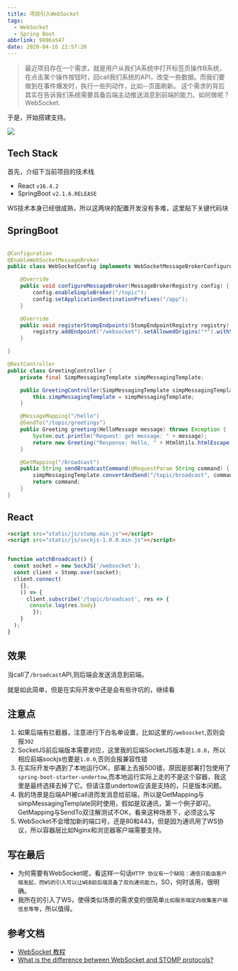 ```yaml
---
title: 项目引入WebSocket
tags:
  - WebSocket
  - Spring Boot
abbrlink: 9896a547
date: 2020-04-16 22:57:20
---
```

> 最近项目存在一个需求，就是用户从我们A系统中打开标签页操作B系统，在点击某个操作按钮时，回call我们系统的API，改变一些数据。而我们要做到在事件爆发时，执行一些列动作，比如--页面刷新。
这个需求的背后其实在告诉我们系统需要具备后端主动推送消息到前端的能力。如何做呢？WebSocket.

于是，开始搭建支持。

![](http://static.1991421.cn/2020/2020-04-16-235427.png)

## Tech Stack

首先，介绍下当前项目的技术栈

- React `v16.4.2`
- SpringBoot `v2.1.6.RELEASE`

WS技术本身已经很成熟，所以这两块的配置开发没有多难，这里贴下关键代码块

## SpringBoot

```java

@Configuration
@EnableWebSocketMessageBroker
public class WebSocketConfig implements WebSocketMessageBrokerConfigurer {

    @Override
    public void configureMessageBroker(MessageBrokerRegistry config) {
        config.enableSimpleBroker("/topic");
        config.setApplicationDestinationPrefixes("/app");
    }

    @Override
    public void registerStompEndpoints(StompEndpointRegistry registry) {
        registry.addEndpoint("/websocket").setAllowedOrigins("*").withSockJS();
    }

}
```

```java
@RestController
public class GreetingController {
    private final SimpMessagingTemplate simpMessagingTemplate;

    public GreetingController(SimpMessagingTemplate simpMessagingTemplate) {
        this.simpMessagingTemplate = simpMessagingTemplate;
    }

    @MessageMapping("/hello")
    @SendTo("/topic/greetings")
    public Greeting greeting(HelloMessage message) throws Exception {
        System.out.println("Request: get message: " + message);
        return new Greeting("Response: Hello, " + HtmlUtils.htmlEscape(message.getName()) + "!");
    }

    @GetMapping("/broadcast")
    public String sendBroadcastCommand(@RequestParam String command) {
        simpMessagingTemplate.convertAndSend("/topic/broadcast", command);
        return command;
    }
}
```


## React

```html
<script src="static/js/stomp.min.js"></script>
<script src="static/js/sockjs-1.0.0.min.js"></script>
```


```typescript

function watchBroadcast() {
  const socket = new SockJS('/websocket');
  const client = Stomp.over(socket);
  client.connect(
    {},
    () => {
      client.subscribe('/topic/broadcast', res => {
       console.log(res.body)
        });
    }
  );
}
```

## 效果
当call了`/broadcast`API,则后端会发送消息到前端。

就是如此简单，但是在实际开发中还是会有些许坑的，继续看

## 注意点

1. 如果后端有拦截器，注意进行下白名单设置，比如这里的`/websocket`,否则会报`302`
2. SocketJS前后端版本需要对应，这里我的后端SocketJS版本是`1.0.0`，所以相应前端sockjs也要是`1.0.0`,否则会报兼容性错
3. 在实际开发中遇到了本地运行OK，部署上去报500错，原因是部署打包使用了`spring-boot-starter-undertow`,而本地运行实际上走的不是这个容器，我这里是最终选择去掉了它。但请注意undertow应该是支持的，只是版本问题。
4. 我的场景是后端API被call进而发消息给前端，所以是GetMapping与simpMessagingTemplate同时使用，假如是双通讯，第一个例子即可。GetMapping与SendTo双注解测试不OK，看来这种场景下，必须这么写
5. WebSocket不会增加新的端口号，还是80和443，但是因为通讯用了WS协议，所以容器层比如Nginx和浏览器客户端需要支持。

## 写在最后
- 为何需要有WebSocket呢，看这样一句话`HTTP 协议有一个缺陷：通信只能由客户端发起，而WS的引入可以让WEB前后端具备了双向通讯能力`，SO，何时该用，很明确。
- 我所在的引入了WS，使得类似场景的需求变的很简单`比如服务端定向收集客户端信息等等`，所以值得。


## 参考文档
- [WebSocket 教程](http://www.ruanyifeng.com/blog/2017/05/websocket.html)
- [What is the difference between WebSocket and STOMP protocols?](https://stackoverflow.com/questions/40988030/what-is-the-difference-between-websocket-and-stomp-protocols/48373153)

